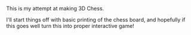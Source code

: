 This is my attempt at making 3D Chess.

I'll start things off with basic printing of the chess board, and hopefully if this goes well turn this into proper interactive game!